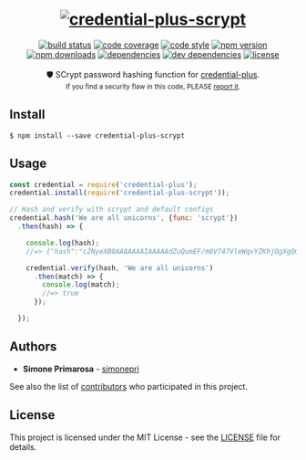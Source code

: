<h1 align="center">
  <a href="https://github.com/simonepri/credential-plus"><img src="https://github.com/simonepri/credential-plus/blob/master/media/credential-plus.png?raw=true" alt="credential-plus-scrypt" /></a>
</h1>
<div align="center">
  <a href="https://travis-ci.org/simonepri/credential-plus-scrypt"> <img src="https://travis-ci.org/simonepri/credential-plus-scrypt.svg?branch=master" alt="build status"></a>
  <a href="https://codecov.io/gh/simonepri/credential-plus-scrypt"><img src="https://img.shields.io/codecov/c/github/simonepri/credential-plus-scrypt/master.svg" alt="code coverage" /></a>
  <a href="https://github.com/sindresorhus/xo"><img src="https://img.shields.io/badge/code_style-XO-5ed9c7.svg" alt="code style" /></a>
  <a href="https://www.npmjs.com/package/credential-plus-scrypt"><img src="https://img.shields.io/npm/v/credential-plus-scrypt.svg" alt="npm version" /></a>
  <a href="https://www.npmjs.com/package/credential-plus-scrypt"><img src="https://img.shields.io/npm/dm/credential-plus-scrypt.svg" alt="npm downloads" /></a>
  <a href="https://david-dm.org/simonepri/credential-plus-scrypt"><img src="https://david-dm.org/simonepri/credential-plus-scrypt.svg" alt="dependencies" /></a>
  <a href="https://david-dm.org/simonepri/credential-plus-scrypt#info=devDependencies"><img src="https://david-dm.org/simonepri/credential-plus-scrypt/dev-status.svg" alt="dev dependencies" /></a>
  <a href="LICENSE"><img src="https://img.shields.io/github/license/simonepri/credential-plus-scrypt.svg" alt="license" /></a>
</div>
<br />
<div align="center">
  🛡 SCrypt password hashing function for <a href="https://github.com/simonepri/credential-plus">credential-plus</a>.
</div>
<div align="center">
  <sub>
    If you find a security flaw in this code, PLEASE <a href="./issues/new">report it</a>.
  </sub>
</div>

## Install

```
$ npm install --save credential-plus-scrypt
```

## Usage
```js
const credential = require('credential-plus');
credential.install(require('credential-plus-scrypt'));

// Hash and verify with scrypt and default configs
credential.hash('We are all unicorns', {func: 'scrypt'})
  .then(hash) => {

    console.log(hash);
    //=> {"hash":"c2NyeXB0AA8AAAAIAAAAAdZuQumEF/m0V747VleWqvYZKhjOgXgQGtIsgOmLQwwc6KZuU2t1uEkqs9tABwGZyFHdCGkSxzpBLtMgx6UVtKwfcuRGKM2uGu1FvJt8avmU","func":"scrypt"}

    credential.verify(hash, 'We are all unicorns')
      .then(match) => {
        console.log(match);
        //=> true
      });

  });
```

## Authors
* **Simone Primarosa** - [simonepri](https://github.com/simonepri)

See also the list of [contributors](https://github.com/simonepri/credential-plus-scrypt/contributors) who participated in this project.

## License
This project is licensed under the MIT License - see the [LICENSE](LICENSE) file for details.
